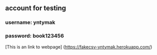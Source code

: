 ## account for testing

### username: yntymak

### password: book123456

[This is an link to webpage] (https://fakecsv-yntymak.herokuapp.com/)